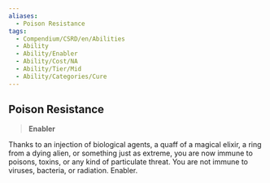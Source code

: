 ```yaml
---
aliases:
  - Poison Resistance
tags:
  - Compendium/CSRD/en/Abilities
  - Ability
  - Ability/Enabler
  - Ability/Cost/NA
  - Ability/Tier/Mid
  - Ability/Categories/Cure
---
```

  
    
## Poison Resistance    
>**Enabler**  
    
Thanks to an injection of biological agents, a quaff of a magical elixir, a ring from a dying alien, or something just as extreme, you are now immune to poisons, toxins, or any kind of particulate threat. You are not immune to viruses, bacteria, or radiation. Enabler.